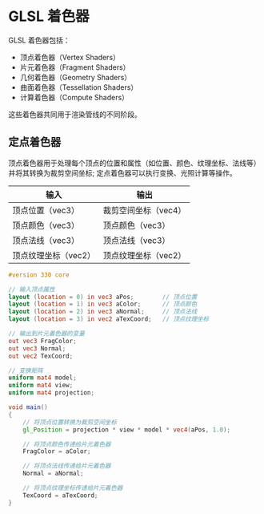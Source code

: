 # GLSL 着色器

GLSL 着色器包括：

- 顶点着色器（Vertex Shaders）
- 片元着色器（Fragment Shaders）
- 几何着色器（Geometry Shaders）
- 曲面着色器（Tessellation Shaders）
- 计算着色器（Compute Shaders）

这些着色器共同用于渲染管线的不同阶段。

## 定点着色器

顶点着色器用于处理每个顶点的位置和属性（如位置、颜色、纹理坐标、法线等）并将其转换为裁剪空间坐标; 定点着色器可以执行变换、光照计算等操作。

| 输入 | 输出 |
| --- | --- |
| 顶点位置（vec3） | 裁剪空间坐标（vec4） |
| 顶点颜色（vec3） | 顶点颜色（vec3） |
| 顶点法线（vec3） | 顶点法线（vec3） |
| 顶点纹理坐标（vec2） | 顶点纹理坐标（vec2） |


```glsl
#version 330 core

// 输入顶点属性
layout (location = 0) in vec3 aPos;        // 顶点位置
layout (location = 1) in vec3 aColor;      // 顶点颜色
layout (location = 2) in vec3 aNormal;     // 顶点法线
layout (location = 3) in vec2 aTexCoord;   // 顶点纹理坐标

// 输出到片元着色器的变量
out vec3 FragColor;
out vec3 Normal;
out vec2 TexCoord;

// 变换矩阵
uniform mat4 model;
uniform mat4 view;
uniform mat4 projection;

void main()
{
    // 将顶点位置转换为裁剪空间坐标
    gl_Position = projection * view * model * vec4(aPos, 1.0);

    // 将顶点颜色传递给片元着色器
    FragColor = aColor;

    // 将顶点法线传递给片元着色器
    Normal = aNormal;

    // 将顶点纹理坐标传递给片元着色器
    TexCoord = aTexCoord;
}
```